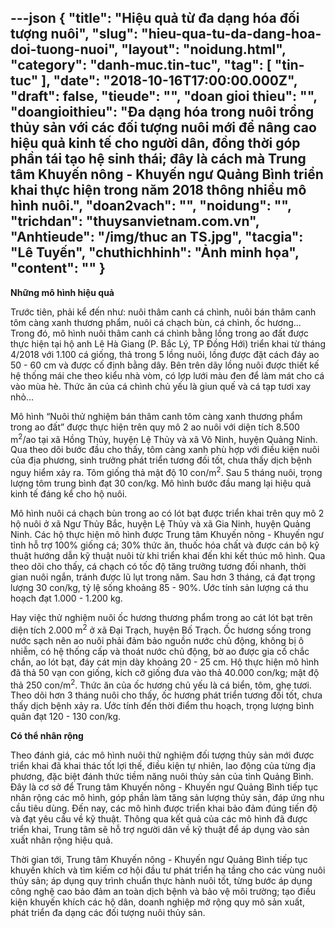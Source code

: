---json
{
    "title": "Hiệu quả từ đa dạng hóa đối tượng nuôi",
    "slug": "hieu-qua-tu-da-dang-hoa-doi-tuong-nuoi",
    "layout": "noidung.html",
    "category": "danh-muc.tin-tuc",
    "tag": [
        "tin-tuc"
    ],
    "date": "2018-10-16T17:00:00.000Z",
    "draft": false,
    "tieude": "",
    "doan gioi thieu": "",
    "doangioithieu": "Đa dạng hóa trong nuôi trồng thủy sản với các đối tượng nuôi mới để nâng cao hiệu quả kinh tế cho người dân, đồng thời góp phần tái tạo hệ sinh thái; đây là cách mà Trung tâm Khuyến nông - Khuyến ngư Quảng Bình triển khai thực hiện trong năm 2018 thông nhiều mô hình nuôi.",
    "doan2vach": "",
    "noidung": "",
    "trichdan": "thuysanvietnam.com.vn",
    "Anhtieude": "/img/thuc an TS.jpg",
    "tacgia": "Lê Tuyến",
    "chuthichhinh": "Ảnh minh họa",
    "__content__": ""
}
---
<p><strong>Những m&ocirc; h&igrave;nh hiệu quả</strong></p>

<p>Trước ti&ecirc;n, phải k&ecirc;̉ đ&ecirc;́n như: nu&ocirc;i th&acirc;m canh cá chình, nu&ocirc;i bán th&acirc;m canh t&ocirc;m càng xanh thương ph&acirc;̉m, nu&ocirc;i cá chạch bùn, cá chình, &ocirc;́c hương... Trong đó, m&ocirc; h&igrave;nh nu&ocirc;i th&acirc;m canh c&aacute; ch&igrave;nh bằng lồng trong ao đất được thực hi&ecirc;̣n tại h&ocirc;̣ anh L&ecirc; H&agrave; Giang (P. Bắc L&yacute;, TP Đồng Hới) triển khai từ th&aacute;ng 4/2018 với 1.100 c&aacute; giống, thả trong 5 lồng nu&ocirc;i, lồng được đặt c&aacute;ch đ&aacute;y ao 50 - 60 cm v&agrave; được cố định bằng d&acirc;y. B&ecirc;n tr&ecirc;n d&atilde;y lồng nu&ocirc;i được thiết kế hệ thống m&aacute;i che theo kiểu nh&agrave; v&ograve;m, c&oacute; lợp lưới m&agrave;u đen để l&agrave;m m&aacute;t cho c&aacute; v&agrave;o m&ugrave;a h&egrave;. Thức ăn của c&aacute; ch&igrave;nh chủ yếu l&agrave; giun quế v&agrave; c&aacute; tạp tươi xay nhỏ...</p>

<p>M&ocirc; h&igrave;nh &ldquo;Nu&ocirc;i thử nghiệm b&aacute;n th&acirc;m canh t&ocirc;m c&agrave;ng xanh thương phẩm trong ao đất&rdquo; được thực hiện tr&ecirc;n quy m&ocirc; 2 ao nu&ocirc;i với diện t&iacute;ch 8.500 m<sup>2</sup>/ao tại x&atilde; Hồng Thủy, huyện Lệ Thủy v&agrave; x&atilde; V&otilde; Ninh, huyện Quảng Ninh. Qua theo d&otilde;i bước đầu cho thấy, t&ocirc;m c&agrave;ng xanh ph&ugrave; hợp với điều kiện nu&ocirc;i của địa phương, sinh trưởng ph&aacute;t triển tương đối tốt, chưa thấy dịch bệnh nguy hiểm xảy ra. T&ocirc;m giống thả mật độ 10 con/m<sup>2</sup>. Sau 5 th&aacute;ng nu&ocirc;i, trọng lượng t&ocirc;m trung b&igrave;nh đạt 30 con/kg. M&ocirc; h&igrave;nh bước đầu mang lại hiệu quả kinh tế đ&aacute;ng kể cho hộ nu&ocirc;i.</p>

<p>M&ocirc; h&igrave;nh nu&ocirc;i c&aacute; chạch b&ugrave;n trong ao c&oacute; l&oacute;t bạt được triển khai tr&ecirc;n quy m&ocirc; 2 hộ nu&ocirc;i ở x&atilde; Ngư Thủy Bắc, huyện Lệ Thủy v&agrave; x&atilde; Gia Ninh, huyện Quảng Ninh. C&aacute;c hộ thực hiện m&ocirc; h&igrave;nh được Trung t&acirc;m Khuyến n&ocirc;ng - Khuyến ngư tỉnh hỗ trợ 100% giống c&aacute;; 30% thức ăn, thuốc h&oacute;a chất v&agrave; được c&aacute;n bộ kỹ thuật hướng dẫn kỹ thuật nu&ocirc;i từ khi triển khai đến khi kết th&uacute;c m&ocirc; h&igrave;nh. Qua theo d&otilde;i cho thấy, c&aacute; chạch c&oacute; tốc độ tăng trưởng tương đối nhanh, thời gian nu&ocirc;i ngắn, tr&aacute;nh được lũ lụt trong năm. Sau hơn 3 th&aacute;ng, c&aacute; đạt trọng lượng 30 con/kg, tỷ lệ sống khoảng 85 - 90%. Ước t&iacute;nh sản lượng c&aacute; thu hoạch đạt 1.000 - 1.200 kg.</p>

<p>Hay việc thử nghiệm nu&ocirc;i ốc hương thương phẩm trong ao c&aacute;t l&oacute;t bạt tr&ecirc;n diện t&iacute;ch 2.000 m<sup>2</sup>&nbsp;ở x&atilde; Đại Trạch, huyện Bố Trạch. Ốc hương sống trong nước sạch n&ecirc;n ao nu&ocirc;i phải đảm bảo nguồn nước chủ động, kh&ocirc;ng bị &ocirc; nhiễm, c&oacute; hệ thống cấp v&agrave; tho&aacute;t nước chủ động, bờ ao được gia cố chắc chắn, ao l&oacute;t bạt, đ&aacute;y c&aacute;t mịn d&agrave;y khoảng 20 - 25 cm. Hộ thực hiện m&ocirc; h&igrave;nh đ&atilde; thả 50 vạn con giống, k&iacute;ch cỡ giống đưa v&agrave;o thả 40.000 con/kg; mật độ thả 250 con/m<sup>2</sup>. Thức ăn của ốc hương chủ yếu l&agrave; c&aacute; biển, t&ocirc;m, ghẹ tươi. Theo d&otilde;i hơn 3 th&aacute;ng nu&ocirc;i cho thấy, ốc hương ph&aacute;t triển tương đối tốt, chưa thấy dịch bệnh xảy ra. Ước t&iacute;nh đến thời điểm thu hoạch, trọng lượng b&igrave;nh qu&acirc;n đạt 120 - 130 con/kg.</p>

<p><strong>C&oacute; thể nh&acirc;n r&ocirc;̣ng</strong></p>

<p>Theo đ&aacute;nh gi&aacute;, c&aacute;c m&ocirc; h&igrave;nh nu&ocirc;i thử nghiệm đối tượng thủy sản mới được triển khai đ&atilde; khai th&aacute;c tốt lợi thế, điều kiện tự nhi&ecirc;n, lao động của từng địa phương, đặc biệt đ&aacute;nh thức tiềm năng nu&ocirc;i thủy sản của tỉnh Quảng B&igrave;nh. Đ&acirc;y l&agrave; cơ sở để Trung t&acirc;m Khuyến n&ocirc;ng - Khuyến ngư Quảng B&igrave;nh tiếp tục nh&acirc;n rộng c&aacute;c m&ocirc; h&igrave;nh, g&oacute;p phần l&agrave;m tăng sản lượng thủy sản, đ&aacute;p ứng nhu cầu ti&ecirc;u d&ugrave;ng. Đến nay, c&aacute;c m&ocirc; h&igrave;nh được triển khai bảo đảm đ&uacute;ng tiến độ v&agrave; đạt y&ecirc;u cầu về kỹ thuật. Th&ocirc;ng qua kết quả của c&aacute;c m&ocirc; h&igrave;nh đ&atilde; được triển khai, Trung t&acirc;m sẽ hỗ trợ người d&acirc;n về kỹ thuật để &aacute;p dụng v&agrave;o sản xuất nh&acirc;n r&ocirc;̣ng hi&ecirc;̣u quả.</p>

<p>Thời gian tới, Trung t&acirc;m Khuyến n&ocirc;ng - Khuyến ngư Quảng B&igrave;nh tiếp tục khuyến kh&iacute;ch v&agrave; t&igrave;m kiếm cơ hội đầu tư ph&aacute;t triển hạ tầng cho c&aacute;c v&ugrave;ng nu&ocirc;i thủy sản; &aacute;p dụng quy tr&igrave;nh chuẩn thực h&agrave;nh nu&ocirc;i tốt, từng bước &aacute;p dụng c&ocirc;ng nghệ cao bảo đảm an to&agrave;n dịch bệnh v&agrave; bảo vệ m&ocirc;i trường; tạo điều kiện khuyến kh&iacute;ch c&aacute;c hộ d&acirc;n, doanh nghiệp mở rộng quy m&ocirc; sản xuất, ph&aacute;t triển đa dạng c&aacute;c đối tượng nu&ocirc;i thủy sản.</p>

